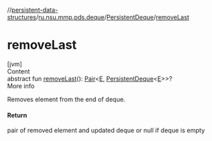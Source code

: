 //[persistent-data-structures](../../index.md)/[ru.nsu.mmp.pds.deque](../index.md)/[PersistentDeque](index.md)/[removeLast](remove-last.md)



# removeLast  
[jvm]  
Content  
abstract fun [removeLast](remove-last.md)(): [Pair](https://kotlinlang.org/api/latest/jvm/stdlib/kotlin/-pair/index.html)<[E](index.md), [PersistentDeque](index.md)<[E](index.md)>>?  
More info  


Removes element from the end of deque.



#### Return  


pair of removed element and updated deque or null if deque is empty

  



